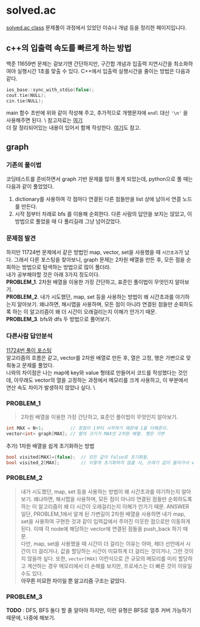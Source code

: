 # solved.ac
[solved.ac class](https://solved.ac/class) 문제풀이 과정에서 있었던 이슈나 개념 등을 정리한 페이지입니다.

## c++의 입출력 속도를 빠르게 하는 방법
백준 11659번 문제는 겉보기엔 간단하지만, 구간합 개념과 입출력 지연시간을 최소화하여야 실행시간 1초를 맞출 수 있다.
C++에서 입출력 실행시간을 줄이는 방법은 다음과 같다.
```cpp
ios_base::sync_with_stdio(false);
cout.tie(NULL);
cin.tie(NULL);
```
main 함수 초반에 위와 같이 작성해 주고, 추가적으로 개행문자에 `endl` 대신 `'\n'` 을 사용해주면 된다. \\
참고자료는 [여기](https://velog.io/@hayounsong/%EB%B0%B1%EC%A4%80-11659%EB%B2%88%EA%B5%AC%EA%B0%84-%ED%95%A9-%EA%B5%AC%ED%95%98%EA%B8%B0-4-C-%ED%92%80%EC%9D%B4) \
더 잘 정리되어있는 내용이 있어서 함께 작성한다. [여기](https://dsc-sookmyung.tistory.com/93)도 참고.


## graph
### 기존의 풀이법
코딩테스트를 준비하면서 graph 기반 문제를 많이 풀게 되었는데, python으로 풀 때는 다음과 같이 풀었었다. 
1. dictionary를 사용하여 각 점마다 연결된 다른 점들만을 list 상에 남아서 연결 노드를 만든다.
2. 시작 점부터 차례로 bfs 를 이용해 순회한다.
다른 사람의 답안을 보지는 않았고, 이 방법으로 풀었을 때 다 풀리길래 그냥 넘어갔었다. 
### 문제점 발견
하지만 11724번 문제에서 같은 방법인 map, vector, set을 사용했을 때 `시간초과`가 났다. 그래서 다른 포스팅을 찾아보니, graph 문제는 2차원 배열을 만든 후, 모든 점을 순회하는 방법으로 탐색하는 방법으로 많이 풀더라. \
내가 공부해야할 것은 아래 3가지 정도이다. \
**PROBLEM_1**. 2차원 배열을 이용한 가장 간단하고, 표준인 풀이법이 무엇인지 알아보기. \
**PROBLEM_2**. 내가 시도했던, map, set 등을 사용하는 방법이 왜 시간초과를 야기하는지 알아보기. 왜냐하면, 해시맵을 사용하며, 모든 점이 아니라 연결된 점들만 순회하도록 하는 이 알고리즘이 왜 더 시간이 오래걸리는지 이해가 안가기 때문. \
**PROBLEM_3**. bfs와 dfs 두 방법으로 풀어보기. 

### 다른사람 답안분석
[11724번 풀이 포스팅](https://jaimemin.tistory.com/637) \
알고리즘의 흐름은 같고, vector를 2차원 배열로 만든 후, 열은 고정, 행은 가변으로 맞춰놓고 문제를 풀었다. \
나와의 차이점은 나는 map에 key와 value 형태로 만들어서 코드를 작성했다는 것인데, 아무래도 vector의 열을 고정하는 과정에서 메모리를 크게 사용하고, 이 부분에서 연산 속도 차이가 발생하지 않았나 싶다. \

### PROBLEM_1
> 2차원 배열을 이용한 가장 간단하고, 표준인 풀이법이 무엇인지 알아보기. 
```cpp
int MAX = N+1;          // 정점이 1부터 시작하기 때문에 1을 더해준다.
vector<int> graph[MAX]; // 열의 크기가 MAX인 2차원 배열. 행은 가변
```
추가) 1차원 배열을 쉽게 초기화하는 방법
```cpp
bool visited[MAX]={false};  // 모든 값이 false로 초기화됨.
bool visited_2[MAX];        // 이렇게 초기화하지 않을 시, 쓰레기 값이 들어가서 visited_2[3] 이런식으로 호출하면 true가 반환된다.
```

### PROBLEM_2
> 내가 시도했던, map, set 등을 사용하는 방법이 왜 시간초과를 야기하는지 알아보기. 왜냐하면, 해시맵을 사용하며, 모든 점이 아니라 연결된 점들만 순회하도록 하는 이 알고리즘이 왜 더 시간이 오래걸리는지 이해가 안가기 때문.
ANSWER \
일단, PROBLEM_1에서 알게 된 가변길이 2차원 배열을 사용하면 내가 map, set을 사용하여 구현한 것과 같이 입력값에서 주어진 이웃한 점으로만 이동하게 된다. 이때 각 node에 해당하는 vector에 연결된 점들을 push_back 하기 때문. \
다만, map, set을 사용했을 때 시간이 더 걸리는 이유는 아마, 헤더 선언에서 시간이 더 걸리거나, 값을 할당하는 시간이 미묘하게 더 걸리는 것이거나, 그런 것이지 않을까 싶다. 또한, `vector[MAX]` 이런식으로 큰 규모의 메모리를 미리 할당하고 계산하는 경우 메모리에서 더 손해를 보지만, 프로세스는 더 빠른 것이 이유일 수도 있다. \
**아무튼 미묘한 차이일 뿐 알고리즘 구조는 같았다.** 

### PROBLEM_3
**TODO** : DFS, BFS 둘다 할 줄 알아야 하지만, 이런 유형은 BFS로 얼추 커버 가능하기 때문에, 나중에 해보기. 


